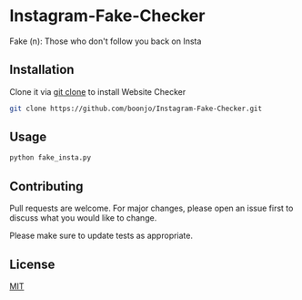 # Instagram-Fake-Checker
Fake (n): Those who don't follow you back on Insta

## Installation

Clone it via [git clone](https://github.com/git-guides/git-clone) to install Website Checker

```bash
git clone https://github.com/boonjo/Instagram-Fake-Checker.git
```

## Usage

```bash
python fake_insta.py
```

## Contributing
Pull requests are welcome. For major changes, please open an issue first to discuss what you would like to change.

Please make sure to update tests as appropriate.

## License
[MIT](https://choosealicense.com/licenses/mit/)
